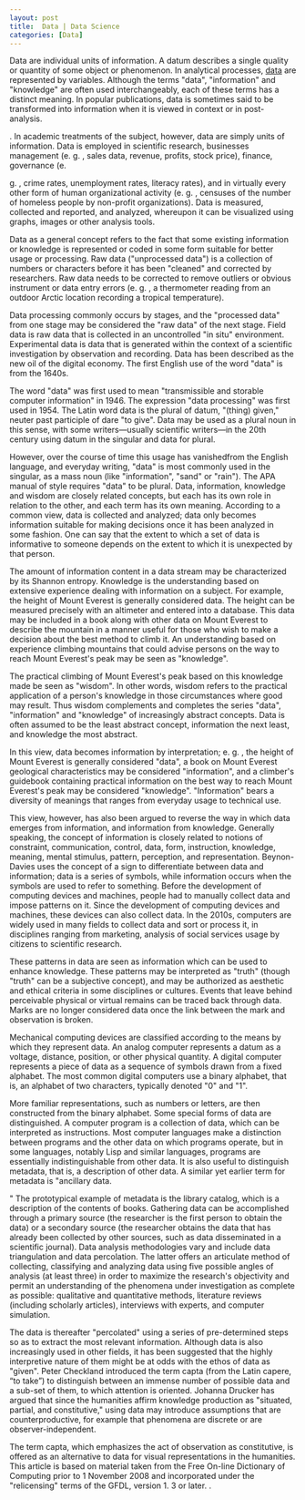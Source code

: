 ```yaml
---
layout: post
title:  Data | Data Science
categories: [Data]
---
```


Data are individual units of information. A datum describes a single quality or quantity of some object or phenomenon. In analytical processes, [data](https://data-science-blog.github.io/Big-Data) are represented by variables. Although the terms "data", "information" and "knowledge" are often used interchangeably, each of these terms has a distinct meaning. In popular publications, data is sometimes said to be transformed into information when it is viewed in context or in post-analysis.

. In academic treatments of the subject, however, data are simply units of information. Data is employed in scientific research, businesses management (e. g. , sales data, revenue, profits, stock price), finance, governance (e.

g. , crime rates, unemployment rates, literacy rates), and in virtually every other form of human organizational activity (e. g. , censuses of the number of homeless people by non-profit organizations). Data is measured, collected and reported, and analyzed, whereupon it can be visualized using graphs, images or other analysis tools.

Data as a general concept refers to the fact that some existing information or knowledge is represented or coded in some form suitable for better usage or processing. Raw data ("unprocessed data") is a collection of numbers or characters before it has been "cleaned" and corrected by researchers. Raw data needs to be corrected to remove outliers or obvious instrument or data entry errors (e. g. , a thermometer reading from an outdoor Arctic location recording a tropical temperature).

Data processing commonly occurs by stages, and the "processed data" from one stage may be considered the "raw data" of the next stage. Field data is raw data that is collected in an uncontrolled "in situ" environment. Experimental data is data that is generated within the context of a scientific investigation by observation and recording. Data has been described as the new oil of the digital economy. The first English use of the word "data" is from the 1640s.

The word "data" was first used to mean "transmissible and storable computer information" in 1946. The expression "data processing" was first used in 1954. The Latin word data is the plural of datum, "(thing) given," neuter past participle of dare "to give". Data may be used as a plural noun in this sense, with some writers—usually scientific writers—in the 20th century using datum in the singular and data for plural.

However, over the course of time this usage has vanishedfrom the English language, and everyday writing, "data" is most commonly used in the singular, as a mass noun (like "information", "sand" or "rain"). The APA manual of style requires "data" to be plural. Data, information, knowledge and wisdom are closely related concepts, but each has its own role in relation to the other, and each term has its own meaning. According to a common view, data is collected and analyzed; data only becomes information suitable for making decisions once it has been analyzed in some fashion. One can say that the extent to which a set of data is informative to someone depends on the extent to which it is unexpected by that person.

The amount of information content in a data stream may be characterized by its Shannon entropy. Knowledge is the understanding based on extensive experience dealing with information on a subject. For example, the height of Mount Everest is generally considered data. The height can be measured precisely with an altimeter and entered into a database. This data may be included in a book along with other data on Mount Everest to describe the mountain in a manner useful for those who wish to make a decision about the best method to climb it. An understanding based on experience climbing mountains that could advise persons on the way to reach Mount Everest's peak may be seen as "knowledge".

The practical climbing of Mount Everest's peak based on this knowledge made be seen as "wisdom". In other words, wisdom refers to the practical application of a person's knowledge in those circumstances where good may result. Thus wisdom complements and completes the series "data", "information" and "knowledge" of increasingly abstract concepts. Data is often assumed to be the least abstract concept, information the next least, and knowledge the most abstract.

In this view, data becomes information by interpretation; e. g. , the height of Mount Everest is generally considered "data", a book on Mount Everest geological characteristics may be considered "information", and a climber's guidebook containing practical information on the best way to reach Mount Everest's peak may be considered "knowledge". "Information" bears a diversity of meanings that ranges from everyday usage to technical use.

This view, however, has also been argued to reverse the way in which data emerges from information, and information from knowledge. Generally speaking, the concept of information is closely related to notions of constraint, communication, control, data, form, instruction, knowledge, meaning, mental stimulus, pattern, perception, and representation. Beynon-Davies uses the concept of a sign to differentiate between data and information; data is a series of symbols, while information occurs when the symbols are used to refer to something. Before the development of computing devices and machines, people had to manually collect data and impose patterns on it. Since the development of computing devices and machines, these devices can also collect data. In the 2010s, computers are widely used in many fields to collect data and sort or process it, in disciplines ranging from marketing, analysis of social services usage by citizens to scientific research.

These patterns in data are seen as information which can be used to enhance knowledge. These patterns may be interpreted as "truth" (though "truth" can be a subjective concept), and may be authorized as aesthetic and ethical criteria in some disciplines or cultures. Events that leave behind perceivable physical or virtual remains can be traced back through data. Marks are no longer considered data once the link between the mark and observation is broken.

Mechanical computing devices are classified according to the means by which they represent data. An analog computer represents a datum as a voltage, distance, position, or other physical quantity. A digital computer represents a piece of data as a sequence of symbols drawn from a fixed alphabet. The most common digital computers use a binary alphabet, that is, an alphabet of two characters, typically denoted "0" and "1".

More familiar representations, such as numbers or letters, are then constructed from the binary alphabet. Some special forms of data are distinguished. A computer program is a collection of data, which can be interpreted as instructions. Most computer languages make a distinction between programs and the other data on which programs operate, but in some languages, notably Lisp and similar languages, programs are essentially indistinguishable from other data. It is also useful to distinguish metadata, that is, a description of other data. A similar yet earlier term for metadata is "ancillary data.

" The prototypical example of metadata is the library catalog, which is a description of the contents of books. Gathering data can be accomplished through a primary source (the researcher is the first person to obtain the data) or a secondary source (the researcher obtains the data that has already been collected by other sources, such as data disseminated in a scientific journal). Data analysis methodologies vary and include data triangulation and data percolation. The latter offers an articulate method of collecting, classifying and analyzing data using five possible angles of analysis (at least three) in order to maximize the research's objectivity and permit an understanding of the phenomena under investigation as complete as possible: qualitative and quantitative methods, literature reviews (including scholarly articles), interviews with experts, and computer simulation.

The data is thereafter "percolated" using a series of pre-determined steps so as to extract the most relevant information. Although data is also increasingly used in other fields, it has been suggested that the highly interpretive nature of them might be at odds with the ethos of data as "given". Peter Checkland introduced the term capta (from the Latin capere, “to take”) to distinguish between an immense number of possible data and a sub-set of them, to which attention is oriented. Johanna Drucker has argued that since the humanities affirm knowledge production as "situated, partial, and constitutive," using data may introduce assumptions that are counterproductive, for example that phenomena are discrete or are observer-independent.

The term capta, which emphasizes the act of observation as constitutive, is offered as an alternative to data for visual representations in the humanities. This article is based on material taken from the Free On-line Dictionary of Computing prior to 1 November 2008 and incorporated under the "relicensing" terms of the GFDL, version 1. 3 or later. .

